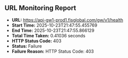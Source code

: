 ## URL Monitoring Report

- **URL:** https://api-gw1-prod1.fisglobal.com/gw/v1/health
- **Start Time:** 2025-10-23T21:47:55.455769
- **End Time:** 2025-10-23T21:47:55.866129
- **Total Time Taken:** 0.41036 seconds
- **HTTP Status Code:** 403
- **Status:** Failure
- **Failure Reason:** HTTP Status Code: 403
